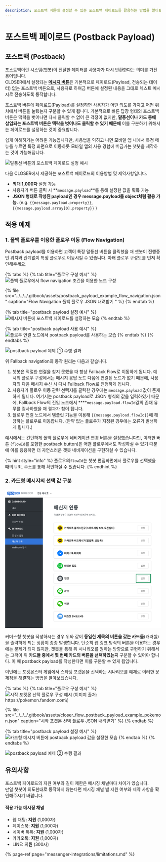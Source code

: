 ```yaml
---
description: 포스트백 버튼에 설정할 수 있는 포스트백 페이로드를 활용하는 방법을 알아보세요.
---
```


# 포스트백 페이로드 \(Postback Payload\)

## 포스트백 \(Postback\)

포스트백이란 시스템\(챗봇\)이 전달한 데이터를 사용자가 다시 반환한다는 의미를 가진 용어입니다.   
CLOSER에서 설정되는 [**메시지 버튼**](../node/response.md#undefined-2)은 기본적으로 페이로드\(Payload, 전송되는 데이터\) 없는 포스트백 버튼으로, 사용자로 하여금 버튼에 설정된 내용을 그대로 텍스트 메시지로 전송하도록 동작합니다.

포스트백 버튼에 페이로드\(Payload\)를 설정하면 사용자가 어떤 의도를 가지고 어떤 위치에서 버튼을 눌렀는지 구분할 수 있게 됩니다. 기본적으로 빠른 답장 형태의 포스트백 버튼은 맥락을 벗어나면 다시 클릭할 수 없어 큰 걱정이 없지만, **말풍선이나 카드 등에 삽입되는 포스트백 버튼은 맥락을 벗어나도 클릭할 수 있기 때문에** 이를 구분하기 위해서는 페이로드를 설정하는 것이 중요합니다. 

쉽게 이해하기는 어려운 기능입니다만, 사용법을 익히고 나면 모바일 앱 내에서 특정 메뉴를 누르면 특정 화면으로 이동하듯 모바일 앱의 사용 경험에 버금가는 챗봇을 제작하는 것이 가능해집니다.

![&#xB9D0;&#xD48D;&#xC120; &#xBC84;&#xD2BC;&#xC758; &#xD3EC;&#xC2A4;&#xD2B8;&#xBC31; &#xD398;&#xC774;&#xB85C;&#xB4DC; &#xC124;&#xC815; &#xC608;&#xC2DC;](../../../.gitbook/assets/message-form-text-button-postback-2.png)

다음 CLOSER에서 제공하는 포스트백 페이로드의 이용방법 및 제약사항입니다.

* **최대 1,000자** 설정 가능
* 사용자가 버튼 클릭 시 **`message.payload`**를 통해 설정한 값을 획득 가능
* **JSON 형태로 작성된 payload인 경우 message.payload를 object처럼 활용 가능.** \(e.g. `{{message.payload.property}}`, `{{message.payload.array[0].property}}` \)

## 적용 예제

### 1. 폴백 플로우를 이용한 플로우 이동 \(Flow Navigation\)

Postback payload를 이용하면 고객이 특정 말풍선 버튼을 클릭했을 때 챗봇이 진행중인 위치와 관계없이 특정 플로우로 이동시킬 수 있습니다. 아래 플로우 구성도를 먼저 확인해주세요.

{% tabs %}
{% tab title="플로우 구성 예시" %}
![&#xD3F4;&#xBC31; &#xD50C;&#xB85C;&#xC6B0;&#xC5D0;&#xC11C; flow navigation &#xC870;&#xAC74;&#xC744; &#xC774;&#xC6A9;&#xD55C; &#xB178;&#xB4DC; &#xAD6C;&#xC131;](../../../.gitbook/assets/postback-payload-example1.png)

{% file src="../../../.gitbook/assets/postback\_payload\_example\_flow\_navigation.json" caption="Flow Navigation 폴백 플로우 JSON 내려받기 " %}
{% endtab %}

{% tab title="postback payload 설정 예시" %}
![&#xBA54;&#xC2DC;&#xC9C0; &#xBC84;&#xD2BC;&#xC5D0; &#xD3EC;&#xC2A4;&#xD2B8;&#xBC31; &#xD398;&#xC774;&#xB85C;&#xB4DC;&#xB97C; &#xC124;&#xC815;&#xD558;&#xB294; &#xBAA8;&#xC2B5;](../../../.gitbook/assets/postback-payload-example-fallback.png)
{% endtab %}

{% tab title="postback payload 사용 예시" %}
![&#xD50C;&#xB85C;&#xC6B0; &#xC5F0;&#xACB0; &#xB178;&#xB4DC;&#xC5D0;&#xC11C; postback payload&#xB97C; &#xC0AC;&#xC6A9;&#xD558;&#xB294; &#xBAA8;&#xC2B5;](../../../.gitbook/assets/postback-payload-example3.png)
{% endtab %}
{% endtabs %}

![postback payload &#xC608;&#xC81C; &#x2460; &#xC218;&#xD589; &#xACB0;&#xACFC;](../../../.gitbook/assets/postback-payload-example4.png)

위 Fallback navigation의 동작 원리는 다음과 같습니다.

1. 챗봇은 적절한 연결을 찾지 못했을 때 항상 Fallback Flow로 이동하게 됩니다. 예시의 플로우 구성에서는 메시지 응답 노드 다음에 연결된 노드가 없기 때문에, 사용자의 다음 메시지 수신 시 다시 Fallback Flow로 진행하게 됩니다.
2. 사용자가 플로우 이동 관련 선택지를 클릭한 경우에는 `message.payload` 값이 존재하게 됩니다. 여기서는 postback payload로 JSON 형식의 값을 입력하였기 때문에, Fallback Flow의 진입 노드에서 ****`message.payload.flowId`값의 존재 유무를 검사하였을 때 결과가 참이 됩니다.
3. 플로우 연결 노드에서 템플릿 기능을 이용해 `{{message.payload.flowId}}`에 해당하는 플로우로 이동합니다. \(만약 없는 플로우가 지정된 경우에는 오류가 발생하게 됩니다.\) 

예시에서는 간단하게 폴백 플로우에 네비게이션 변경 버튼을 설정했습니다만, 이러한 버튼 \(`flowId`를 포함한 postback button\)은 어떤 플로우에서도 작성하실 수 있기 때문에 이를 응용하면 더 자연스러운 챗봇 네비게이션을 구현하실 수 있습니다. 

{% hint style="info" %}
플로우의`flowId`는 챗봇 편집화면에서 플로우를 선택했을 때의 URL 주소를 통해 확인하실 수 있습니다.
{% endhint %}

### 2. 카드형 메시지의 선택 값 구분

![&#xB3D9;&#xC77C;&#xD55C; &#xC774;&#xB984;&#xC744; &#xAC16;&#xB294; &#xCE90;&#xB7EC;&#xC140; &#xBC84;&#xD2BC; \(&#xCD9C;&#xCC98;: &#xD398;&#xC774;&#xC2A4;&#xBD81;\) ](../../../.gitbook/assets/image%20%2828%29.png)

커머스형 챗봇을 작성하시는 경우 위와 같이 **동일한 제목의 버튼을 갖는 카드들**\(캐러셀\)을 출력하게 되는 상황이 종종 발생합니다. 단순히 웹 링크 방식의 버튼을 이용하는 경우에는 문제가 되지 않지만, 챗봇을 통해 위 시나리오를 원하는 방향으로 구현하기 위해서는 고객이 위 **카드들 중에서 몇 번째 카드의 버튼을 선택하였는지** 구분할 수 있어야 합니다. 이 때 postback payload를 작성한다면 이를 구분할 수 있게 됩입니다.

이번에는 포켓몬스터 게임에서 스타팅 포켓몬을 선택하는 시나리오를 예제로 이러한 문제점을 해결하는 방법을 알아보겠습니다.

{% tabs %}
{% tab title="플로우 구성 예시" %}
![&#xC2DC;&#xC791; &#xD3EC;&#xCF13;&#xBAAC; &#xC120;&#xD0DD; &#xD50C;&#xB85C;&#xC6B0; &#xAD6C;&#xC131; &#xC608;&#xC2DC; \(&#xC774;&#xBBF8;&#xC9C0; &#xCD9C;&#xCC98;: https://pokemon.fandom.com\)](../../../.gitbook/assets/postback-payload-example6.png)

{% file src="../../../.gitbook/assets/closer\_flow\_postback\_payload\_example\_pokemon.json" caption="시작 포켓몬 선택 플로우 JSON 내려받기" %}
{% endtab %}

{% tab title="postback payload 설정 예시" %}
![&#xCE74;&#xB4DC;&#xD615; &#xBA54;&#xC2DC;&#xC9C0; &#xBC84;&#xD2BC;&#xC5D0; postback payload &#xAC12;&#xC744; &#xC124;&#xC815;&#xD55C; &#xBAA8;&#xC2B5;](../../../.gitbook/assets/postback-payload-example-pokemon.png)
{% endtab %}
{% endtabs %}

![postback payload &#xC608;&#xC81C; &#x2461; &#xC218;&#xD589; &#xACB0;&#xACFC;](../../../.gitbook/assets/postback-payload-example5.gif)

## 유의사항

포스트백 페이로드의 지원 여부와 길이 제한은 메시징 채널마다 차이가 있습니다.  
만일 챗봇이 의도한대로 동작하지 않는다면 메시징 채널 별 지원 여부와 제약 사항을 확인해주시기 바랍니다.

#### 적용 가능 메시징 채널

* 웹 채팅: **지원** \(1,000자\)
* 페이스북: **지원** \(1,000자\)
* 네이버 톡톡: **지원** \(1,000자\)
* 카카오톡: **지원** \(1,000자\)
* LINE: **지원** \(300자\)

{% page-ref page="messenger-integrations/limitations.md" %}





